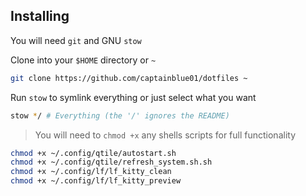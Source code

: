 ## Installing

You will need `git` and GNU `stow`

Clone into your `$HOME` directory or `~`

```bash
git clone https://github.com/captainblue01/dotfiles ~
```

Run `stow` to symlink everything or just select what you want

```bash
stow */ # Everything (the '/' ignores the README)
```

> You will need to `chmod +x` any shells scripts for full functionality
```bash
chmod +x ~/.config/qtile/autostart.sh
chmod +x ~/.config/qtile/refresh_system.sh.sh
chmod +x ~/.config/lf/lf_kitty_clean
chmod +x ~/.config/lf/lf_kitty_preview
```

